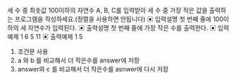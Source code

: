 세 수 중 최솟값
100이하의 자연수 A, B, C를 입력받아 세 수 중 가장 작은 값을 출력하는 프로그램을 작성하세요.(정렬을 사용하면 안됩니다)
▣ 입력설명
첫 번째 줄에 100이하의 세 자연수가 입력된다.
▣ 출력설명
첫 번째 줄에 가장 작은 수를 출력한다.
▣ 입력예제 1
6 5 11
▣ 출력예제 1
5

1. 조건문 사용
2. a 와 b 를 비교해서 더 작은수를 answer에 저장
3. answer와 c 를 비교해서 더 작은수를 asnwer에 다시 저장
